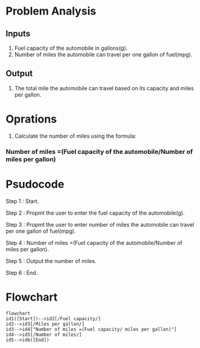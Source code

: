 # Problem Analysis
## Inputs
1. Fuel capacity of the automobile in gallons(g).
2. Number of miles the automobile can travel per one gallon of fuel(mpg).
## Output
1. The total mile the automobile can travel based on its capacity and miles per gallon. 
# Oprations
1. Calculate the number of miles using the formula:
### Number of miles =(Fuel capacity of the automobile/Number of miles per gallon)

# Psudocode
Step 1 : Start.

Step 2 : Propmt the user to enter the fuel capacity of the automobile(g).

Step 3 : Propmt the user to enter number of miles the automobile can travel per one gallon of fuel(mpg).
     

     
 Step 4 : Number of miles =(Fuel capacity of the automobile/Number of miles per gallon).
 
 Step 5 : Output the number of miles.
 
 Step 6 : End.


# Flowchart
``` mermaid
flowchart 
id1([Start])-->id2[/Fuel capacity/]
id2-->id3[/Miles per gallon/]
id3-->id4["Number of miles =(Fuel capacity/ miles per gallon)"]
id4-->id5[/Number of miles/]
id5-->id6([End])
```
